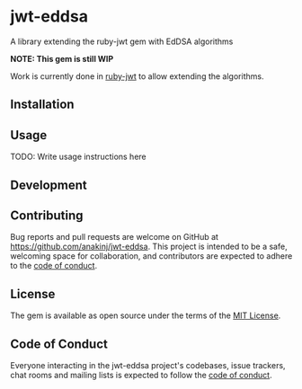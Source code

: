 # jwt-eddsa

A library extending the ruby-jwt gem with EdDSA algorithms

**NOTE: This gem is still WIP**

Work is currently done in [ruby-jwt](https://github.com/jwt/ruby-jwt/pull/607) to allow extending the algorithms.

## Installation

## Usage

TODO: Write usage instructions here

## Development


## Contributing

Bug reports and pull requests are welcome on GitHub at https://github.com/anakinj/jwt-eddsa. This project is intended to be a safe, welcoming space for collaboration, and contributors are expected to adhere to the [code of conduct](https://github.com/anakinj/jwt-eddsa/blob/master/CODE_OF_CONDUCT.md).

## License

The gem is available as open source under the terms of the [MIT License](https://opensource.org/licenses/MIT).

## Code of Conduct

Everyone interacting in the jwt-eddsa project's codebases, issue trackers, chat rooms and mailing lists is expected to follow the [code of conduct](https://github.com/[USERNAME]/jwt-eddsa/blob/master/CODE_OF_CONDUCT.md).
